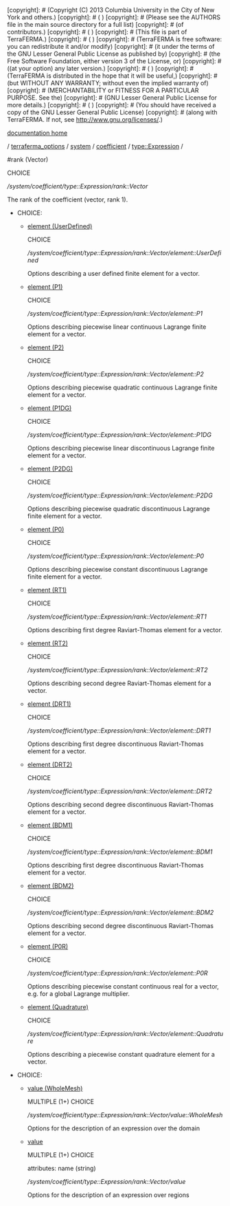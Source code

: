 [copyright]: # (Copyright (C) 2013 Columbia University in the City of New York and others.)
[copyright]: # ( )
[copyright]: # (Please see the AUTHORS file in the main source directory for a full list)
[copyright]: # (of contributors.)
[copyright]: # ( )
[copyright]: # (This file is part of TerraFERMA.)
[copyright]: # ( )
[copyright]: # (TerraFERMA is free software: you can redistribute it and/or modify)
[copyright]: # (it under the terms of the GNU Lesser General Public License as published by)
[copyright]: # (the Free Software Foundation, either version 3 of the License, or)
[copyright]: # ((at your option) any later version.)
[copyright]: # ( )
[copyright]: # (TerraFERMA is distributed in the hope that it will be useful,)
[copyright]: # (but WITHOUT ANY WARRANTY; without even the implied warranty of)
[copyright]: # (MERCHANTABILITY or FITNESS FOR A PARTICULAR PURPOSE. See the)
[copyright]: # (GNU Lesser General Public License for more details.)
[copyright]: # ( )
[copyright]: # (You should have received a copy of the GNU Lesser General Public License)
[copyright]: # (along with TerraFERMA. If not, see <http://www.gnu.org/licenses/>.)

[documentation home](Documentation)

/ [terraferma_options](../../../../terraferma_options.md) / [system](../../../system.md) / [coefficient](../../coefficient.md) / [type::Expression](../type__Expression.md) /

#rank (Vector)

CHOICE 

*/system/coefficient/type::Expression/rank::Vector*

The rank of the coefficient (vector, rank 1).

* CHOICE:
    * [element (UserDefined)](rank__Vector/element__UserDefined.md "child")

        CHOICE 

        */system/coefficient/type::Expression/rank::Vector/element::UserDefined*

        Options describing a user defined finite element for a vector.

    * [element (P1)](rank__Vector/element__P1.md "child")

        CHOICE 

        */system/coefficient/type::Expression/rank::Vector/element::P1*

        Options describing piecewise linear continuous Lagrange finite element for a vector.

    * [element (P2)](rank__Vector/element__P2.md "child")

        CHOICE 

        */system/coefficient/type::Expression/rank::Vector/element::P2*

        Options describing piecewise quadratic continuous Lagrange finite element for a vector.

    * [element (P1DG)](rank__Vector/element__P1DG.md "child")

        CHOICE 

        */system/coefficient/type::Expression/rank::Vector/element::P1DG*

        Options describing piecewise linear discontinuous Lagrange finite element for a vector.

    * [element (P2DG)](rank__Vector/element__P2DG.md "child")

        CHOICE 

        */system/coefficient/type::Expression/rank::Vector/element::P2DG*

        Options describing piecewise quadratic discontinuous Lagrange finite element for a vector.

    * [element (P0)](rank__Vector/element__P0.md "child")

        CHOICE 

        */system/coefficient/type::Expression/rank::Vector/element::P0*

        Options describing piecewise constant discontinuous Lagrange finite element for a vector.

    * [element (RT1)](rank__Vector/element__RT1.md "child")

        CHOICE 

        */system/coefficient/type::Expression/rank::Vector/element::RT1*

        Options describing first degree Raviart-Thomas element for a vector.

    * [element (RT2)](rank__Vector/element__RT2.md "child")

        CHOICE 

        */system/coefficient/type::Expression/rank::Vector/element::RT2*

        Options describing second degree Raviart-Thomas element for a vector.

    * [element (DRT1)](rank__Vector/element__DRT1.md "child")

        CHOICE 

        */system/coefficient/type::Expression/rank::Vector/element::DRT1*

        Options describing first degree discontinuous Raviart-Thomas element for a vector.

    * [element (DRT2)](rank__Vector/element__DRT2.md "child")

        CHOICE 

        */system/coefficient/type::Expression/rank::Vector/element::DRT2*

        Options describing second degree discontinuous Raviart-Thomas element for a vector.

    * [element (BDM1)](rank__Vector/element__BDM1.md "child")

        CHOICE 

        */system/coefficient/type::Expression/rank::Vector/element::BDM1*

        Options describing first degree discontinuous Raviart-Thomas element for a vector.

    * [element (BDM2)](rank__Vector/element__BDM2.md "child")

        CHOICE 

        */system/coefficient/type::Expression/rank::Vector/element::BDM2*

        Options describing second degree discontinuous Raviart-Thomas element for a vector.

    * [element (P0R)](rank__Vector/element__P0R.md "child")

        CHOICE 

        */system/coefficient/type::Expression/rank::Vector/element::P0R*

        Options describing piecewise constant continuous real for a vector, e.g. for a global Lagrange multiplier.

    * [element (Quadrature)](rank__Vector/element__Quadrature.md "child")

        CHOICE 

        */system/coefficient/type::Expression/rank::Vector/element::Quadrature*

        Options describing a piecewise constant quadrature element for a vector.

* CHOICE:
    * [value (WholeMesh)](rank__Vector/value__WholeMesh.md "child")

        MULTIPLE (1+) CHOICE 

        */system/coefficient/type::Expression/rank::Vector/value::WholeMesh*

        Options for the description of an expression over the domain

    * [value](rank__Vector/value.md "child")

        MULTIPLE (1+) CHOICE 

        attributes: name (string) 

        */system/coefficient/type::Expression/rank::Vector/value*

        Options for the description of an expression over regions

[autogenerated]: # (This file was automatically generated from the schema file:/home/cwilson/repos/github/TerraFERMA/TerraFERMA/buckettools/schemas/function.rng.)

